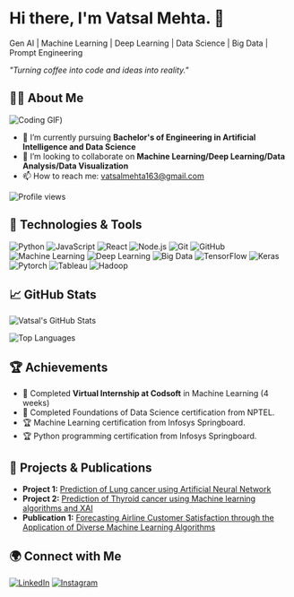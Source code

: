 # Hi there, I'm Vatsal Mehta. 👋
Gen AI | Machine Learning | Deep Learning | Data Science | Big Data | Prompt Engineering
<!-- Optional: add a cool quote or a tagline here -->
_"Turning coffee into code and ideas into reality."_

## 👨‍💻 About Me
![Coding GIF](https://media1.giphy.com/media/v1.Y2lkPTc5MGI3NjExN3Fuc3hiZnZycWh4eG55YXE5ZGpkODZzNzRwZTcyc3oydHd5c2pkdyZlcD12MV9pbnRlcm5hbF9naWZfYnlfaWQmY3Q9Zw/qgQUggAC3Pfv687qPC/giphy.webp))
- 🌱 I’m currently pursuing **Bachelor's of Engineering in Artificial Intelligence and Data Science**
- 👯 I’m looking to collaborate on **Machine Learning/Deep Learning/Data Analysis/Data Visualization**
- 📫 How to reach me: [vatsalmehta163@gmail.com](mailto:vatsalmehta163@gmail.com)

![Profile views](https://gpvc.arturio.dev/vatsalmehta163)



## 🔧 Technologies & Tools

![Python](https://img.shields.io/badge/-Python-333333?style=flat&logo=python)
![JavaScript](https://img.shields.io/badge/-JavaScript-333333?style=flat&logo=javascript)
![React](https://img.shields.io/badge/-React-333333?style=flat&logo=react)
![Node.js](https://img.shields.io/badge/-Node.js-333333?style=flat&logo=node.js)
![Git](https://img.shields.io/badge/-Git-333333?style=flat&logo=git)
![GitHub](https://img.shields.io/badge/-GitHub-333333?style=flat&logo=github)
![Machine Learning](https://img.shields.io/badge/-Machine%20Learning-333333?style=flat&logo=machine-learning)
![Deep Learning](https://img.shields.io/badge/-Deep%20Learning-333333?style=flat&logo=deep-learning)
![Big Data](https://img.shields.io/badge/-Big%20Data-333333?style=flat&logo=big-data)
![TensorFlow](https://img.shields.io/badge/-TensorFlow-333333?style=flat&logo=tensorflow)
![Keras](https://img.shields.io/badge/-Keras-333333?style=flat&logo=keras)
![Pytorch](https://img.shields.io/badge/-Pytorch-333333?style=flat&logo=pytorch)
![Tableau](https://img.shields.io/badge/-Tableau-333333?style=flat&logo=tableau)
![Hadoop](https://img.shields.io/badge/-Hadoop-333333?style=flat&logo=apache-hadoop)
## 📈 GitHub Stats

![Vatsal's GitHub Stats](https://github-readme-stats.vercel.app/api?username=vatsalmehta163&show_icons=true&hide_border=true)

![Top Languages](https://github-readme-stats.vercel.app/api/top-langs/?username=vatsalmehta163&layout=compact&hide_border=true)

## 🏆 Achievements

- 🏅 Completed **Virtual Internship at Codsoft** in Machine Learning (4 weeks)
- 🥇 Completed Foundations of Data Science certification from NPTEL.
- 🏆 Machine Learning certification from Infosys Springboard.
- 🏆 Python programming certification from Infosys Springboard.

## 💼 Projects & Publications

- **Project 1:** [Prediction of Lung cancer using Artificial Neural Network](https://github.com/vatsalmehta163/Lung-cancer-prediction-using-ANN.git)
- **Project 2:** [Prediction of Thyroid cancer using Machine learning algorithms and XAI](https://github.com/vatsalmehta163/thyroidcancer.git) 
- **Publication 1:** [Forecasting Airline Customer Satisfaction through the Application of Diverse Machine Learning Algorithms](https://ieeexplore.ieee.org/abstract/document/10543367/authors#authors) 

## 🌍 Connect with Me

[![LinkedIn](https://img.shields.io/badge/-LinkedIn-blue?style=flat&logo=linkedin&link=https://www.linkedin.com/in/vatsal163)](https://www.linkedin.com/in/vatsal163)
[![Instagram](https://img.shields.io/badge/-Instagram-E4405F?style=flat&logo=instagram&logoColor=white&link=https://www.instagram.com/yourusername)](https://www.instagram.com/vatsalmehta__)
